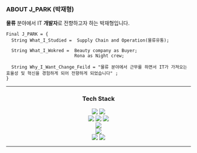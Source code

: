 ### ABOUT J_PARK (박재형)
**물류** 분야에서 IT **개발자**로 전향하고자 하는 박재형입니다. 

```
Final J_PARK = {
  String What_I_Studied =  Supply Chain and Operation(물류유통);

  String What_I_Wokred =  Beauty company as Buyer;
                          Rona as Night crew;

  String Why_I_Want_Change_Feild = "물류 분야에서 근무를 하면서 IT가 가져오는 효율성 및 혁신을 경험하게 되어 전향하게 되었습니다" ;
}
```
<hr>
<div align="center">
    <h3>Tech Stack</h3>
</div>
<div align="center">
    <p>
        <img src="https://img.shields.io/badge/Java-007396?style=flat&logo=Java&logoColor=white" />
        <img src="https://img.shields.io/badge/JavaScript-F7DF1E?style=flat&logo=JavaScript&logoColor=white" />
        <br>
        <img src="https://img.shields.io/badge/HTML5-E34F26?style=flat&logo=HTML5&logoColor=white" />
	    <img src="https://img.shields.io/badge/CSS3-1572B6?style=flat&logo=CSS3&logoColor=white" />
        <img src="https://img.shields.io/badge/jQuery-0769AD?style=flat&logo=jQuery&logoColor=white" />
        <br>
        <img src="https://img.shields.io/badge/Spring-6DB33F?style=flat&logo=Spring&logoColor=white" />
        <br>
         <img src="https://img.shields.io/badge/Ajax-3d5a80?style=flat&logo=Ajax&logoColor=white" />
        <br>
        <img src="https://img.shields.io/badge/Oracle SQL-F80000?style=flat&logo=Oracle&logoColor=white" />
        <img src="https://img.shields.io/badge/MyBatis-bf0603?style=flat&logo=Java&logoColor=white" />
    </p>
</div>
<hr>    

